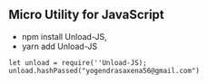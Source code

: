 ## Micro Utility for JavaScript

- npm install Unload-JS,
- yarn add Unload-JS

```
let unload = require(''Unload-JS);
unload.hashPassed("yogendrasaxena56@gmail.com")
```
